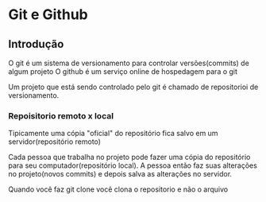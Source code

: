 # Git e Github

## Introdução

O git é um sistema de versionamento para controlar versões(commits) de algum projeto
O github é um serviço online de hospedagem para o git

Um projeto que está sendo controlado pelo git é chamado de repositorioi de versionamento.

### Repoisitorio remoto x local

Tipicamente uma cópia "oficial" do repositório fica salvo em um servidor(repositório remoto)

Cada pessoa que trabalha no projeto pode fazer uma cópia do repositório para seu computador(repositório local). A pessoa então faz suas alterações no projeto(novos commits) e depois salva as alterações no servidor.

Quando você faz git clone você clona o repositorio e não o  arquivo